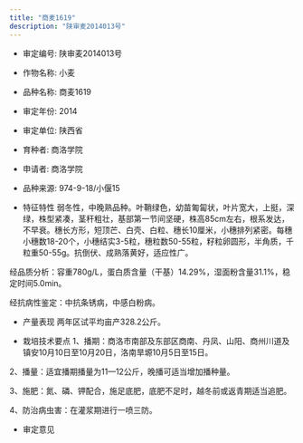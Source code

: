 ```yaml
---
title: "商麦1619"
description: "陕审麦2014013号"
---
```

* 审定编号:  陕审麦2014013号

*  作物名称:  小麦

*  品种名称:  商麦1619

*  审定年份:  2014

*  审定单位:  陕西省

* 育种者:  商洛学院

*  申请者:  商洛学院

*  品种来源:  974-9-18/小偃15

*  特征特性
弱冬性，中晚熟品种。叶鞘绿色，幼苗匍匐状，叶片宽大，上挺，深绿，株型紧凑，茎秆粗壮，基部第一节间坚硬，株高85cm左右，根系发达，不早衰。穗长方形，短顶芒、白壳、白粒、穗长10厘米，小穗排列紧密。每穗小穗数18-20个，小穗结实3-5粒，穗粒数50-55粒，籽粒卵圆形，半角质，千粒重50-55g。抗倒伏、成熟落黄好，适应性广。  
经品质分析：容重780g/L，蛋白质含量（干基）14.29%，湿面粉含量31.1%，稳定时间5.0min。
经抗病性鉴定：中抗条锈病，中感白粉病。


*  产量表现
两年区试平均亩产328.2公斤。

*  栽培技术要点
1、播期：商洛市南部及东部区商南、丹凤、山阳、商州川道及镇安10月10日至10月20日，洛南旱塬10月5日至15日。
2、播量：适宜播期播量为11—12公斤，晚播可适当增加播种量。
3、施肥：氮、磷、钾配合，施足底肥，底肥不足时，越冬前或返青期适当追肥。 
4、防治病虫害：在灌浆期进行一喷三防。


*  审定意见

